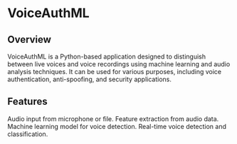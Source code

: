 # VoiceAuthML

## Overview
VoiceAuthML is a Python-based application designed to distinguish between live voices and voice recordings using machine learning and audio analysis techniques. It can be used for various purposes, including voice authentication, anti-spoofing, and security applications.

## Features
Audio input from microphone or file.
Feature extraction from audio data.
Machine learning model for voice detection.
Real-time voice detection and classification.
